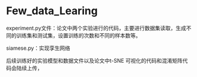 # Few_data_Learing


experiment.py文件：论文中两个实验进行的代码，主要进行数据集读取，生成不同的训练集和测试集，设置训练的次数和不同的样本数等。

siamese.py：实现孪生网络

后续训练好的实验模型和数据文件以及论文中t-SNE 可视化的代码和混淆矩阵代码会陆续上传，
